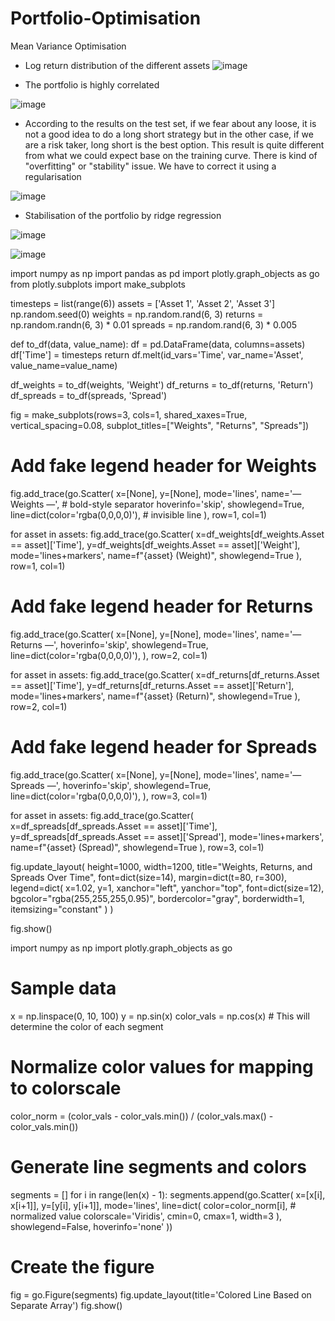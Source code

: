 # Portfolio-Optimisation
Mean Variance Optimisation

- Log return distribution of the different assets
![image](https://github.com/MOMOJordan/Portfolio-Optimisation/assets/86100448/a7de9e85-7725-4a6f-9020-8aedaab38f55)

- The portfolio is highly correlated
  
![image](https://github.com/MOMOJordan/Portfolio-Optimisation/assets/86100448/c719131f-d5e5-47d2-8441-2990844b6b1a)

- According to the results on the test set, if we fear about any loose, it is not a good idea to do a long short strategy but in the other case, if we are a risk taker, long short is the best option. This result is quite different from what we could expect base on the training curve. There is kind of "overfitting" or "stability" issue. We have to correct it using a regularisation

![image](https://github.com/MOMOJordan/Portfolio-Optimisation/assets/86100448/9f558d77-56bb-4611-898b-9d3b3e6afcad)

- Stabilisation of the portfolio by ridge regression

![image](https://github.com/MOMOJordan/Portfolio-Optimisation/assets/86100448/876b7fd3-143b-47de-8517-a68d3a537798)

![image](https://github.com/MOMOJordan/Portfolio-Optimisation/assets/86100448/95949c43-8a77-4678-bfd6-4d81ff534ee4)


import numpy as np
import pandas as pd
import plotly.graph_objects as go
from plotly.subplots import make_subplots

timesteps = list(range(6))
assets = ['Asset 1', 'Asset 2', 'Asset 3']
np.random.seed(0)
weights = np.random.rand(6, 3)
returns = np.random.randn(6, 3) * 0.01
spreads = np.random.rand(6, 3) * 0.005

def to_df(data, value_name):
    df = pd.DataFrame(data, columns=assets)
    df['Time'] = timesteps
    return df.melt(id_vars='Time', var_name='Asset', value_name=value_name)

df_weights = to_df(weights, 'Weight')
df_returns = to_df(returns, 'Return')
df_spreads = to_df(spreads, 'Spread')

fig = make_subplots(rows=3, cols=1, shared_xaxes=True, vertical_spacing=0.08,
                    subplot_titles=["Weights", "Returns", "Spreads"])

# Add fake legend header for Weights
fig.add_trace(go.Scatter(
    x=[None], y=[None], mode='lines',
    name='— Weights —',  # bold-style separator
    hoverinfo='skip', showlegend=True,
    line=dict(color='rgba(0,0,0,0)'),  # invisible line
), row=1, col=1)

for asset in assets:
    fig.add_trace(go.Scatter(
        x=df_weights[df_weights.Asset == asset]['Time'],
        y=df_weights[df_weights.Asset == asset]['Weight'],
        mode='lines+markers',
        name=f"{asset} (Weight)",
        showlegend=True
    ), row=1, col=1)

# Add fake legend header for Returns
fig.add_trace(go.Scatter(
    x=[None], y=[None], mode='lines',
    name='— Returns —',
    hoverinfo='skip', showlegend=True,
    line=dict(color='rgba(0,0,0,0)'),
), row=2, col=1)

for asset in assets:
    fig.add_trace(go.Scatter(
        x=df_returns[df_returns.Asset == asset]['Time'],
        y=df_returns[df_returns.Asset == asset]['Return'],
        mode='lines+markers',
        name=f"{asset} (Return)",
        showlegend=True
    ), row=2, col=1)

# Add fake legend header for Spreads
fig.add_trace(go.Scatter(
    x=[None], y=[None], mode='lines',
    name='— Spreads —',
    hoverinfo='skip', showlegend=True,
    line=dict(color='rgba(0,0,0,0)'),
), row=3, col=1)

for asset in assets:
    fig.add_trace(go.Scatter(
        x=df_spreads[df_spreads.Asset == asset]['Time'],
        y=df_spreads[df_spreads.Asset == asset]['Spread'],
        mode='lines+markers',
        name=f"{asset} (Spread)",
        showlegend=True
    ), row=3, col=1)

fig.update_layout(
    height=1000,
    width=1200,
    title="Weights, Returns, and Spreads Over Time",
    font=dict(size=14),
    margin=dict(t=80, r=300),
    legend=dict(
        x=1.02,
        y=1,
        xanchor="left",
        yanchor="top",
        font=dict(size=12),
        bgcolor="rgba(255,255,255,0.95)",
        bordercolor="gray",
        borderwidth=1,
        itemsizing="constant"
    )
)

fig.show()

import numpy as np
import plotly.graph_objects as go

# Sample data
x = np.linspace(0, 10, 100)
y = np.sin(x)
color_vals = np.cos(x)  # This will determine the color of each segment

# Normalize color values for mapping to colorscale
color_norm = (color_vals - color_vals.min()) / (color_vals.max() - color_vals.min())

# Generate line segments and colors
segments = []
for i in range(len(x) - 1):
    segments.append(go.Scatter(
        x=[x[i], x[i+1]],
        y=[y[i], y[i+1]],
        mode='lines',
        line=dict(
            color=color_norm[i],  # normalized value
            colorscale='Viridis',
            cmin=0,
            cmax=1,
            width=3
        ),
        showlegend=False,
        hoverinfo='none'
    ))

# Create the figure
fig = go.Figure(segments)
fig.update_layout(title='Colored Line Based on Separate Array')
fig.show()
